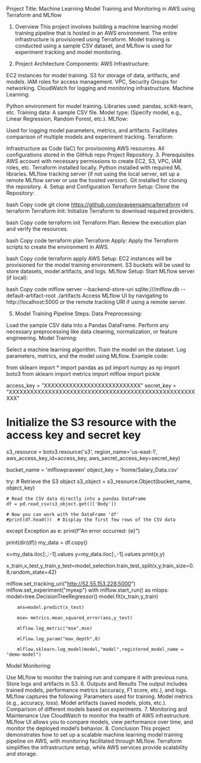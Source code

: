 Project Title: Machine Learning Model Training and Monitoring in AWS using Terraform and MLflow
1. Overview
This project involves building a machine learning model training pipeline that is hosted in an AWS environment. The entire infrastructure is provisioned using Terraform. Model training is conducted using a sample CSV dataset, and MLflow is used for experiment tracking and model monitoring.

2. Project Architecture
Components:
AWS Infrastructure:

EC2 instances for model training.
S3 for storage of data, artifacts, and models.
IAM roles for access management.
VPC, Security Groups for networking.
CloudWatch for logging and monitoring infrastructure.
Machine Learning:

Python environment for model training.
Libraries used: pandas, scikit-learn, etc.
Training data: A sample CSV file.
Model type: (Specify model, e.g., Linear Regression, Random Forest, etc.).
MLflow:

Used for logging model parameters, metrics, and artifacts.
Facilitates comparison of multiple models and experiment tracking.
Terraform:

Infrastructure as Code (IaC) for provisioning AWS resources.
All configurations stored in the GitHub repo Project Repository.
3. Prerequisites
AWS account with necessary permissions to create EC2, S3, VPC, IAM roles, etc.
Terraform installed locally.
Python installed with required ML libraries.
MLflow tracking server (if not using the local server, set up a remote MLflow server or use the hosted version).
Git installed for cloning the repository.
4. Setup and Configuration
Terraform Setup:
Clone the Repository:

bash
Copy code
git clone https://github.com/praveensamca/terraform
cd terraform
Terraform Init: Initialize Terraform to download required providers.

bash
Copy code
terraform init
Terraform Plan: Review the execution plan and verify the resources.

bash
Copy code
terraform plan
Terraform Apply: Apply the Terraform scripts to create the environment in AWS.

bash
Copy code
terraform apply
AWS Setup:
EC2 instances will be provisioned for the model training environment.
S3 buckets will be used to store datasets, model artifacts, and logs.
MLflow Setup:
Start MLflow server (if local):

bash
Copy code
mlflow server --backend-store-uri sqlite:///mlflow.db --default-artifact-root ./artifacts
Access MLflow UI by navigating to http://localhost:5000 or the remote tracking URI if using a remote server.

5. Model Training Pipeline
Steps:
Data Preprocessing:

Load the sample CSV data into a Pandas DataFrame.
Perform any necessary preprocessing like data cleaning, normalization, or feature engineering.
Model Training:

Select a machine learning algorithm.
Train the model on the dataset.
Log parameters, metrics, and the model using MLflow.
Example code:

from sklearn import *
import pandas as pd
import numpy as np
import boto3
from sklearn import metrics
import mlflow
import pickle


access_key = "XXXXXXXXXXXXXXXXXXXXXXXXXXX"
secret_key = "XXXXXXXXXXXXXXXXXXXXXXXXXXXXXXXXXXXXXXXXXXXXXXXXXXXXXXX"

# Initialize the S3 resource with the access key and secret key
s3_resource = boto3.resource('s3', region_name='us-east-1', aws_access_key_id=access_key, aws_secret_access_key=secret_key)


bucket_name = 'mlflowpraveen'
object_key = 'home/Salary_Data.csv'

try:
    # Retrieve the S3 object
    s3_object = s3_resource.Object(bucket_name, object_key)
    
    # Read the CSV data directly into a pandas DataFrame
    df = pd.read_csv(s3_object.get()['Body'])
    
    # Now you can work with the DataFrame 'df'
    #print(df.head())  # Display the first few rows of the CSV data
except Exception as e:
    print(f"An error occurred: {e}")

print(dir(df))
my_data = df.copy()

x=my_data.iloc[:,:-1].values
y=my_data.iloc[:,-1].values
print(x,y)

x_train,x_test,y_train,y_test=model_selection.train_test_split(x,y,train_size=0.8,random_state=42)

mlflow.set_tracking_uri("http://52.55.153.228:5000")
mlflow.set_experiment("myexp")
with mlflow.start_run() as mlops:
        model=tree.DecisionTreeRegressor()
        model.fit(x_train,y_train)

        ans=model.predict(x_test)

        mse= metrics.mean_squared_error(ans,y_test)

        mlflow.log_metric("mse",mse)

        mlflow.log_param("max_depth",8)

        mlflow.sklearn.log_model(model,"model",registered_model_name = "demo-model")

Model Monitoring:

Use MLflow to monitor the training run and compare it with previous runs.
Store logs and artifacts in S3.
6. Outputs and Results
The output includes trained models, performance metrics (accuracy, F1 score, etc.), and logs.
MLflow captures the following:
Parameters used for training.
Model metrics (e.g., accuracy, loss).
Model artifacts (saved models, plots, etc.).
Comparison of different models based on experiments.
7. Monitoring and Maintenance
Use CloudWatch to monitor the health of AWS infrastructure.
MLflow UI allows you to compare models, view performance over time, and monitor the deployed model’s behavior.
8. Conclusion
This project demonstrates how to set up a scalable machine learning model training pipeline on AWS, with monitoring facilitated through MLflow. Terraform simplifies the infrastructure setup, while AWS services provide scalability and storage.

